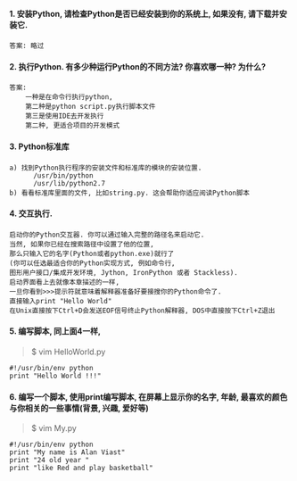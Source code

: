 #### 1. 安装Python, 请检查Python是否已经安装到你的系统上, 如果没有, 请下载并安装它.
    答案: 略过

#### 2. 执行Python. 有多少种运行Python的不同方法? 你喜欢哪一种? 为什么?
    答案:
        一种是在命令行执行python,
        第二种是python script.py执行脚本文件
        第三是使用IDE去开发执行
        第二种, 更适合项目的开发模式

#### 3. Python标准库
    a) 找到Python执行程序的安装文件和标准库的模块的安装位置.
          /usr/bin/python
          /usr/lib/python2.7
    b) 看看标准库里面的文件, 比如string.py. 这会帮助你适应阅读Python脚本

#### 4. 交互执行.
    启动你的Python交互器. 你可以通过输入完整的路径名来启动它.
    当然, 如果你已经在搜索路径中设置了他的位置,
    那么只输入它的名字(Python或者python.exe)就行了
    (你可以任选最适合你的Python实现方式, 例如命令行,
    图形用户接口/集成开发环境, Jython, IronPython 或者 Stackless).
    启动界面看上去就像本章描述的一样,
    一旦你看到>>>提示符就意味着解释器准备好要接搜你的Python命令了.
    直接输入print "Hello World"
    在Unix直接按下Ctrl+D会发送EOF信号终止Python解释器, DOS中直接按下Ctrl+Z退出

#### 5. 编写脚本, 同上面4一样,
>$ vim HelloWorld.py
```
#!/usr/bin/env python
print "Hello World !!!"
```

#### 6. 编写一个脚本, 使用print编写脚本, 在屏幕上显示你的名字, 年龄, 最喜欢的颜色与你相关的一些事情(背景, 兴趣, 爱好等)

>$ vim My.py
```
#!/usr/bin/env python
print "My name is Alan Viast"
print "24 old year "
print "like Red and play basketball"
```












